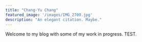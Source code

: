```yaml
---
title: "Chang-Yu Chang"
featured_image: '/images/IMG_2709.jpg'
description: "An elegant citation. Maybe."
---
```

Welcome to my blog with some of my work in progress. 
TEST.
